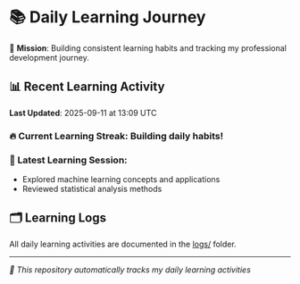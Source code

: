 # 📚 Daily Learning Journey

🎯 **Mission**: Building consistent learning habits and tracking my professional development journey.

## 📊 Recent Learning Activity

**Last Updated**: 2025-09-11 at 13:09 UTC

### 🔥 Current Learning Streak: Building daily habits!

### 📝 Latest Learning Session:
- Explored machine learning concepts and applications
- Reviewed statistical analysis methods

## 🗂️ Learning Logs

All daily learning activities are documented in the [logs/](./logs/) folder.

---
*🤖 This repository automatically tracks my daily learning activities*

